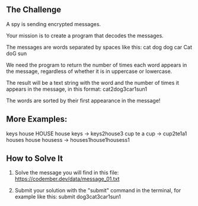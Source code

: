 ## The Challenge

A spy is sending encrypted messages.

Your mission is to create a program that decodes the messages.

The messages are words separated by spaces like this:
cat dog dog car Cat doG sun

We need the program to return the number of times each word appears in the message, regardless of whether it is in uppercase or lowercase.

The result will be a text string with the word and the number of times it appears in the message, in this format:
cat2dog3car1sun1

The words are sorted by their first appearance in the message!

## More Examples:

keys house HOUSE house keys -> keys2house3
cup te a cup -> cup2te1a1
houses house housess -> houses1house1housess1

## How to Solve It

1. Solve the message you will find in this file: https://codember.dev/data/message_01.txt

2. Submit your solution with the "submit" command in the terminal, for example like this:
   submit dog3cat3car1sun1
